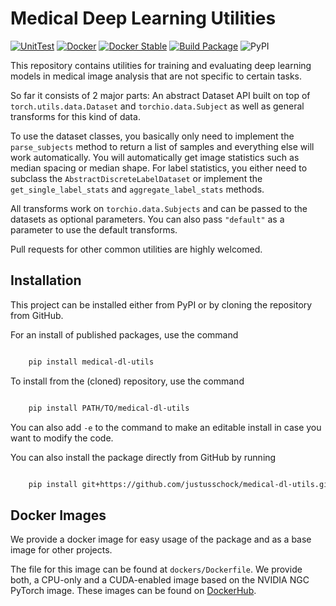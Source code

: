 # Medical Deep Learning Utilities
[![UnitTest](https://github.com/justusschock/medical-dl-utils/actions/workflows/unittests.yaml/badge.svg)](https://github.com/justusschock/medical-dl-utils/actions/workflows/unittests.yaml) [![Docker](https://github.com/justusschock/medical-dl-utils/actions/workflows/docker_build.yaml/badge.svg)](https://github.com/justusschock/medical-shape/actions/workflows/docker_build.yaml) [![Docker Stable](https://github.com/justusschock/medical-dl-utils/actions/workflows/docker_stable.yaml/badge.svg)](https://github.com/justusschock/medical-dl-utils/actions/workflows/docker_stable.yaml) [![Build Package](https://github.com/justusschock/medical-dl-utils/actions/workflows/package_build.yaml/badge.svg)](https://github.com/justusschock/medical-shape/actions/workflows/package_build.yaml) ![PyPI](https://img.shields.io/pypi/v/medical-dl-utils?color=grene)

This repository contains utilities for training and evaluating deep learning models in medical image analysis that are not specific to certain tasks.

So far it consists of 2 major parts:
An abstract Dataset API built on top of `torch.utils.data.Dataset` and `torchio.data.Subject` as well as general transforms for this kind of data.

To use the dataset classes, you basically only need to implement the `parse_subjects` method to return a list of samples and everything else will work automatically.
You will automatically get image statistics such as median spacing or median shape. For label statistics, you either need to subclass the `AbstractDiscreteLabelDataset` or implement the `get_single_label_stats` and `aggregate_label_stats` methods.

All transforms work on `torchio.data.Subjects` and can be passed to the datasets as optional parameters. You can also pass `"default"` as a parameter to use the default transforms.

Pull requests for other common utilities are highly welcomed.

## Installation

This project can be installed either from PyPI or by cloning the repository from GitHub.

For an install of published packages, use the command

```bash

    pip install medical-dl-utils

```

To install from the (cloned) repository, use the command

```bash

    pip install PATH/TO/medical-dl-utils

```

You can also add `-e` to the command to make an editable install in case you want to modify the code.

You can also install the package directly from GitHub by running

```bash

    pip install git+https://github.com/justusschock/medical-dl-utils.git

```

## Docker Images

We provide a docker image for easy usage of the package and as a base image for other projects.

The file for this image can be found at `dockers/Dockerfile`. We provide both, a CPU-only and a CUDA-enabled image based on the NVIDIA NGC PyTorch image.
These images can be found on [DockerHub](https://hub.docker.com/repository/docker/justusschock/medical-dl-utils).
